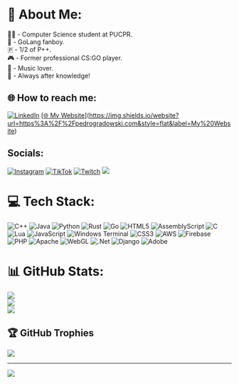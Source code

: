 # 💫 About Me:
👨‍💻 - Computer Science student at PUCPR.<br> 🦫 - GoLang fanboy.<br>   🇵 - 1/2 of P++.<br>🎮 - Former professional CS:GO player.<br>🎵 - Music lover.<br>📖 - Always after knowledge!<br>


## 🌐 How to reach me:
 [![LinkedIn](https://img.shields.io/badge/LinkedIn-%230077B5.svg?logo=linkedin&logoColor=white)](https://linkedin.com/in/pedro-g-martins) [[🌐 My Website](pedrogradowski.com)](https://img.shields.io/website?url=https%3A%2F%2Fpedrogradowski.com&style=flat&label=My%20Website)

## Socials:
 [![Instagram](https://img.shields.io/badge/Instagram-%23E4405F.svg?logo=Instagram&logoColor=white)](https://instagram.com/pontope.pe) [![TikTok](https://img.shields.io/badge/TikTok-%23000000.svg?logo=TikTok&logoColor=white)](https://tiktok.com/@pontope) [![Twitch](https://img.shields.io/badge/Twitch-%239146FF.svg?logo=Twitch&logoColor=white)](https://twitch.tv/pontope) [![](https://img.shields.io/youtube/channel/subscribers/UCKckVswEd8d9LEtQCs9ESrA)](https://www.youtube.com/@pontopepe) 

 
# 💻 Tech Stack:
![C++](https://img.shields.io/badge/c++-%2300599C.svg?style=for-the-badge&logo=c%2B%2B&logoColor=white) ![Java](https://img.shields.io/badge/java-%23ED8B00.svg?style=for-the-badge&logo=openjdk&logoColor=white) ![Python](https://img.shields.io/badge/python-3670A0?style=for-the-badge&logo=python&logoColor=ffdd54) ![Rust](https://img.shields.io/badge/rust-%23000000.svg?style=for-the-badge&logo=rust&logoColor=white) ![Go](https://img.shields.io/badge/go-%2300ADD8.svg?style=for-the-badge&logo=go&logoColor=white) ![HTML5](https://img.shields.io/badge/html5-%23E34F26.svg?style=for-the-badge&logo=html5&logoColor=white) ![AssemblyScript](https://img.shields.io/badge/assembly%20script-%23000000.svg?style=for-the-badge&logo=assemblyscript&logoColor=white) ![C](https://img.shields.io/badge/c-%2300599C.svg?style=for-the-badge&logo=c&logoColor=white) ![Lua](https://img.shields.io/badge/lua-%232C2D72.svg?style=for-the-badge&logo=lua&logoColor=white) ![JavaScript](https://img.shields.io/badge/javascript-%23323330.svg?style=for-the-badge&logo=javascript&logoColor=%23F7DF1E) ![Windows Terminal](https://img.shields.io/badge/Windows%20Terminal-%234D4D4D.svg?style=for-the-badge&logo=windows-terminal&logoColor=white) ![CSS3](https://img.shields.io/badge/css3-%231572B6.svg?style=for-the-badge&logo=css3&logoColor=white) ![AWS](https://img.shields.io/badge/AWS-%23FF9900.svg?style=for-the-badge&logo=amazon-aws&logoColor=white) ![Firebase](https://img.shields.io/badge/firebase-%23039BE5.svg?style=for-the-badge&logo=firebase) ![PHP](https://img.shields.io/badge/php-%23777BB4.svg?style=for-the-badge&logo=php&logoColor=white) ![Apache](https://img.shields.io/badge/apache-%23D42029.svg?style=for-the-badge&logo=apache&logoColor=white) ![WebGL](https://img.shields.io/badge/WebGL-990000?logo=webgl&logoColor=white&style=for-the-badge) ![.Net](https://img.shields.io/badge/.NET-5C2D91?style=for-the-badge&logo=.net&logoColor=white) ![Django](https://img.shields.io/badge/django-%23092E20.svg?style=for-the-badge&logo=django&logoColor=white) ![Adobe](https://img.shields.io/badge/adobe-%23FF0000.svg?style=for-the-badge&logo=adobe&logoColor=white)
# 📊 GitHub Stats:
![](https://github-readme-stats.vercel.app/api?username=PontoPe&theme=transparent&hide_border=false&include_all_commits=true&count_private=true)<br/>
![](https://github-readme-streak-stats.herokuapp.com/?user=PontoPe&theme=transparent&hide_border=false)<br/>
![](https://github-readme-stats.vercel.app/api/top-langs/?username=PontoPe&theme=transparent&hide_border=false&include_all_commits=true&count_private=true&layout=compact)

## 🏆 GitHub Trophies
![](https://github-profile-trophy.vercel.app/?username=PontoPe&theme=monokai&no-frame=false&no-bg=true&margin-w=4)

---
[![](https://visitcount.itsvg.in/api?id=PontoPe&icon=2&color=10)](https://visitcount.itsvg.in)

<!-- Proudly created with GPRM ( https://gprm.itsvg.in ) -->
